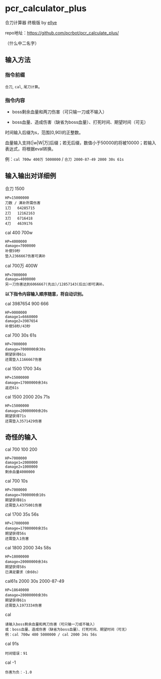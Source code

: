 # pcr_calculator_plus
合刀计算器 终极版 by [ellye](https://github.com/watermellye)

repo地址：https://github.com/pcrbot/pcr_calculate_plus/

（什么中二名字）

## 输入方法

### 指令前缀
```合刀```, ```cal```, ```尾刀计算```。

### 指令内容
- boss剩余血量和两刀伤害（可只输一刀或不输入）

- boss血量、造成伤害（缺省为boss血量）、打死时间、期望时间（可无）

时间输入后缀为s，范围[0,90)的正整数。

血量输入支持[|w|W|万]后缀；若无后缀，数值小于50000的将被10000；若输入表达式，将根据eval转换。

例：```cal 700w 400万 5000000``` / ```合刀 2000-87-49 2000 30s 61s```



## 输入输出对详细例
合刀 1500
```
HP=15000000
刀数 / 满补所需伤害
1刀 	 64285715
2刀 	 12162163
3刀 	 6716418
4刀 	 4639176
```

cal 400 700w
```
HP=4000000
damage=7000000
补偿59秒
垫入2366667伤害可满补
```

cal 700万 400W
```
HP=7000000
damage=4000000
另一刀伤害达到6066667(先出)/12857143(后出)即可满补。
```

**以下指令内容输入顺序随意，将自动识别。**

cal 3987654 900 666
```
HP=9000000
damage1=6660000
damage2=3987654
补偿58秒/43秒
```

cal 700 30s 61s
```
HP=7000000
damage=7000000余30s
期望获得61s
还需垫入1166667伤害
```

cal 1500 1700 34s
```
HP=15000000
damage=17000000余34s
返还61s
```

cal 1500 2000 20s 71s
```
HP=15000000
damage=20000000余20s
期望获得71s
还需垫入3571429伤害
```

## 奇怪的输入
cal 700 100 200
```
HP=7000000
damage1=2000000
damage2=1000000
剩余血量4000000
```

cal 700 10s
```
HP=7000000
damage=7000000余10s
期望获得81s
还需垫入4375001伤害
```

cal 1700 35s 56s
```
HP=17000000
damage=17000000余35s
期望获得56s
还需垫入1伤害
```

cal 1800 2000 34s 58s
```
HP=18000000
damage=20000000余34s
期望获得58s
已满足要求（余60s）
```

cal61s 2000 30s 2000-87-49
```
HP=18640000
damage=20000000余30s
期望获得61s
还需垫入1973334伤害
```

cal
```
请输入boss剩余血量和两刀伤害（可只输一刀或不输入）
或：boss血量、造成伤害（缺省为boss血量）、打死时间、期望时间（可无）
例：cal 700w 400 5000000 / cal 2000 34s 56s
```

cal 91s
```
时间错误：91
```

cal -1
```
伤害为负：-1.0
```
